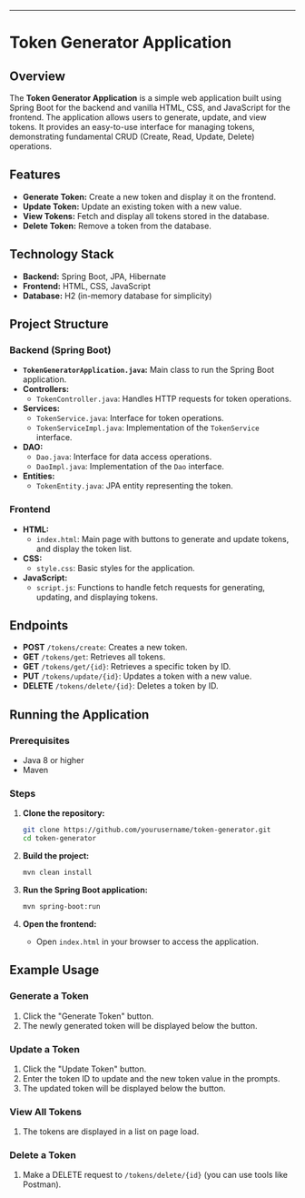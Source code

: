 
---

# Token Generator Application

## Overview

The **Token Generator Application** is a simple web application built using Spring Boot for the backend and vanilla HTML, CSS, and JavaScript for the frontend. The application allows users to generate, update, and view tokens. It provides an easy-to-use interface for managing tokens, demonstrating fundamental CRUD (Create, Read, Update, Delete) operations.

## Features

- **Generate Token:** Create a new token and display it on the frontend.
- **Update Token:** Update an existing token with a new value.
- **View Tokens:** Fetch and display all tokens stored in the database.
- **Delete Token:** Remove a token from the database.

## Technology Stack

- **Backend:** Spring Boot, JPA, Hibernate
- **Frontend:** HTML, CSS, JavaScript
- **Database:** H2 (in-memory database for simplicity)

## Project Structure

### Backend (Spring Boot)

- **`TokenGeneratorApplication.java`:** Main class to run the Spring Boot application.
- **Controllers:**
  - `TokenController.java`: Handles HTTP requests for token operations.
- **Services:**
  - `TokenService.java`: Interface for token operations.
  - `TokenServiceImpl.java`: Implementation of the `TokenService` interface.
- **DAO:**
  - `Dao.java`: Interface for data access operations.
  - `DaoImpl.java`: Implementation of the `Dao` interface.
- **Entities:**
  - `TokenEntity.java`: JPA entity representing the token.

### Frontend

- **HTML:**
  - `index.html`: Main page with buttons to generate and update tokens, and display the token list.
- **CSS:**
  - `style.css`: Basic styles for the application.
- **JavaScript:**
  - `script.js`: Functions to handle fetch requests for generating, updating, and displaying tokens.

## Endpoints

- **POST** `/tokens/create`: Creates a new token.
- **GET** `/tokens/get`: Retrieves all tokens.
- **GET** `/tokens/get/{id}`: Retrieves a specific token by ID.
- **PUT** `/tokens/update/{id}`: Updates a token with a new value.
- **DELETE** `/tokens/delete/{id}`: Deletes a token by ID.

## Running the Application

### Prerequisites

- Java 8 or higher
- Maven

### Steps

1. **Clone the repository:**
   ```bash
   git clone https://github.com/yourusername/token-generator.git
   cd token-generator
   ```

2. **Build the project:**
   ```bash
   mvn clean install
   ```

3. **Run the Spring Boot application:**
   ```bash
   mvn spring-boot:run
   ```

4. **Open the frontend:**
   - Open `index.html` in your browser to access the application.

## Example Usage

### Generate a Token
1. Click the "Generate Token" button.
2. The newly generated token will be displayed below the button.

### Update a Token
1. Click the "Update Token" button.
2. Enter the token ID to update and the new token value in the prompts.
3. The updated token will be displayed below the button.

### View All Tokens
1. The tokens are displayed in a list on page load.

### Delete a Token
1. Make a DELETE request to `/tokens/delete/{id}` (you can use tools like Postman).

